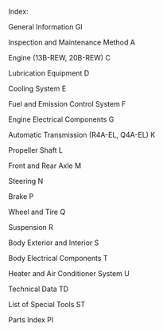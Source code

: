 
Index:

General Information GI

Inspection and Maintenance Method  A

Engine (13B-REW, 20B-REW) C

Lubrication Equipment D

Cooling System E

Fuel and Emission Control System F

Engine Electrical Components G

Automatic Transmission (R4A-EL, Q4A-EL) K

Propeller Shaft L

Front and Rear Axle M

Steering N

Brake P

Wheel and Tire Q

Suspension R

Body Exterior and Interior S

Body Electrical Components T

Heater and Air Conditioner System U

Technical Data TD

List of Special Tools ST

Parts Index PI
